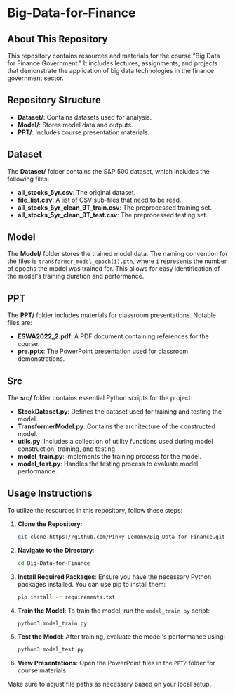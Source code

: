 # Big-Data-for-Finance
## About This Repository
This repository contains resources and materials for the course "Big Data for Finance Government." It includes lectures, assignments, and projects that demonstrate the application of big data technologies in the finance government sector. 

## Repository Structure
- **Dataset/**: Contains datasets used for analysis.
- **Model/**: Stores model data and outputs.
- **PPT/**: Includes course presentation materials.
## Dataset

The **Dataset/** folder contains the S&P 500 dataset, which includes the following files:

- **all_stocks_5yr.csv**: The original dataset.
- **file_list.csv**: A list of CSV sub-files that need to be read.
- **all_stocks_5yr_clean_9T_train.csv**: The preprocessed training set.
- **all_stocks_5yr_clean_9T_test.csv**: The preprocessed testing set.

## Model

The **Model/** folder stores the trained model data. The naming convention for the files is `transformer_model_epoch(i).pth`, where `i` represents the number of epochs the model was trained for. This allows for easy identification of the model's training duration and performance.

## PPT

The **PPT/** folder includes materials for classroom presentations. Notable files are:

- **ESWA2022_2.pdf**: A PDF document containing references for the course.
- **pre.pptx**: The PowerPoint presentation used for classroom demonstrations.

## Src

The **src/** folder contains essential Python scripts for the project:

- **StockDataset.py**: Defines the dataset used for training and testing the model.
- **TransformerModel.py**: Contains the architecture of the constructed model.
- **utils.py**: Includes a collection of utility functions used during model construction, training, and testing.
- **model_train.py**: Implements the training process for the model.
- **model_test.py**: Handles the testing process to evaluate model performance.
## Usage Instructions

To utilize the resources in this repository, follow these steps:

1. **Clone the Repository**:
    ```bash
    git clone https://github.com/Pinky-Lemon6/Big-Data-for-Finance.git
    ```

2. **Navigate to the Directory**:
    ```bash
    cd Big-Data-for-Finance
    ```

3. **Install Required Packages**:
    Ensure you have the necessary Python packages installed. You can use pip to install them:
    ```bash
    pip install -r requirements.txt
    ```


4. **Train the Model**:
    To train the model, run the `model_train.py` script:
    ```bash
    python3 model_train.py
    ```

5. **Test the Model**:
    After training, evaluate the model's performance using:
    ```bash
    python3 model_test.py
    ```

6. **View Presentations**:
    Open the PowerPoint files in the `PPT/` folder for course materials.

Make sure to adjust file paths as necessary based on your local setup.




